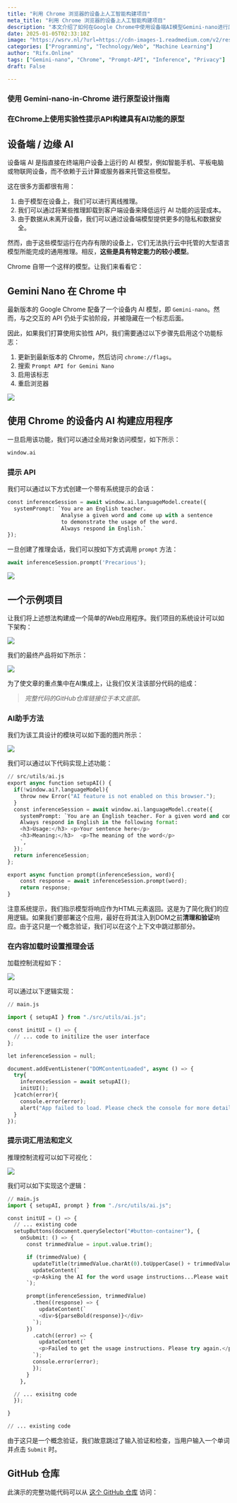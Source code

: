 ```yaml
---
title: "利用 Chrome 浏览器的设备上人工智能构建项目"
meta_title: "利用 Chrome 浏览器的设备上人工智能构建项目"
description: "本文介绍了如何在Google Chrome中使用设备端AI模型Gemini-nano进行原型设计。设备端AI在终端用户设备上运行，提供离线推理和数据隐私。通过启用实验性提示API，开发者可以创建AI功能的Web应用程序。文章提供了详细的代码示例，展示了如何设置推理会话并获取单词的用法和定义。完整代码可在GitHub上找到，鼓励开发者探索更复杂的应用程序。"
date: 2025-01-05T02:33:10Z
image: "https://wsrv.nl/?url=https://cdn-images-1.readmedium.com/v2/resize:fit:800/1*BB-r5FbszcK8J7Ht2lKmGA.png"
categories: ["Programming", "Technology/Web", "Machine Learning"]
author: "Rifx.Online"
tags: ["Gemini-nano", "Chrome", "Prompt-API", "Inference", "Privacy"]
draft: False

---
```


### 使用 Gemini\-nano\-in\-Chrome 进行原型设计指南

### 在Chrome上使用实验性提示API构建具有AI功能的原型



## 设备端 / 边缘 AI

设备端 AI 是指直接在终端用户设备上运行的 AI 模型，例如智能手机、平板电脑或物联网设备，而不依赖于云计算或服务器来托管这些模型。

这在很多方面都很有用：

1. 由于模型在设备上，我们可以进行离线推理。
2. 我们可以通过将某些推理卸载到客户端设备来降低运行 AI 功能的运营成本。
3. 由于数据从未离开设备，我们可以通过设备端模型提供更多的隐私和数据安全。

然而，由于这些模型运行在内存有限的设备上，它们无法执行云中托管的大型语言模型所能完成的通用推理。相反，**这些是具有特定能力的较小模型**。

Chrome 自带一个这样的模型。让我们来看看它：

## Gemini Nano 在 Chrome 中

最新版本的 Google Chrome 配备了一个设备内 AI 模型，即 `Gemini-nano`。然而，与之交互的 API 仍处于实验阶段，并被隐藏在一个标志后面。

因此，如果我们打算使用实验性 API，我们需要通过以下步骤先启用这个功能标志：

1. 更新到最新版本的 Chrome，然后访问 `chrome://flags`。
2. 搜索 `Prompt API for Gemini Nano`
3. 启用该标志
4. 重启浏览器

![](https://wsrv.nl/?url=https://cdn-images-1.readmedium.com/v2/resize:fit:800/0*CxRdDaj4QQZDksFe.png)

## 使用 Chrome 的设备内 AI 构建应用程序

一旦启用该功能，我们可以通过全局对象访问模型，如下所示：

```python
window.ai
```

### 提示 API

我们可以通过以下方式创建一个带有系统提示的会话：

```python
const inferenceSession = await window.ai.languageModel.create({
  systemPrompt: `You are an English teacher. 
                 Analyse a given word and come up with a sentence 
                 to demonstrate the usage of the word.
                 Always respond in English.`
});
```

一旦创建了推理会话，我们可以按如下方式调用 `prompt` 方法：

```python
await inferenceSession.prompt('Precarious');
```

![](https://wsrv.nl/?url=https://cdn-images-1.readmedium.com/v2/resize:fit:800/1*OxsC1LeVrMMmwzRJTYkL5w.png)

## 一个示例项目

让我们将上述想法构建成一个简单的Web应用程序。我们项目的系统设计可以如下架构：

![](https://wsrv.nl/?url=https://cdn-images-1.readmedium.com/v2/resize:fit:800/1*SCW5Z3GddYZYL_YYQmU4YA.png)

我们的最终产品将如下所示：

![](https://wsrv.nl/?url=https://cdn-images-1.readmedium.com/v2/resize:fit:800/1*kxDhEcW0kWUPooF2kfjyaQ.png)

为了使文章的重点集中在AI集成上，让我们仅关注该部分代码的组成：

> *完整代码的GitHub仓库链接位于本文底部。*

### AI助手方法

我们为该工具设计的模块可以如下面的图片所示：

![](https://wsrv.nl/?url=https://cdn-images-1.readmedium.com/v2/resize:fit:800/1*khWRZTig7jLLfv-c6VXUhg.png)

我们可以通过以下代码实现上述功能：

```python
// src/utils/ai.js
export async function setupAI() {
  if(!window.ai?.languageModel){
    throw new Error("AI feature is not enabled on this browser.");
  }
  const inferenceSession = await window.ai.languageModel.create({
    systemPrompt: `You are an English teacher. For a given word and come up with a sentence to demonstrate the usage of the word.
    Always respond in English in the following format: 
    <h3>Usage:</h3> <p>Your sentence here</p>
    <h3>Meaning:</h3>  <p>The meaning of the word</p>
    `,
  });
  return inferenceSession;
};

export async function prompt(inferenceSession, word){
    const response = await inferenceSession.prompt(word);
    return response;
}
```

注意系统提示，我们指示模型将响应作为HTML元素返回。这是为了简化我们的应用逻辑。如果我们要部署这个应用，最好在将其注入到DOM之前**清理和验证**响应。由于这只是一个概念验证，我们可以在这个上下文中跳过那部分。

### 在内容加载时设置推理会话

加载控制流程如下：

![](https://wsrv.nl/?url=https://cdn-images-1.readmedium.com/v2/resize:fit:800/1*NQ0toXJ3pGmh-L7dhEqS3Q.png)

可以通过以下逻辑实现：

```python
// main.js

import { setupAI } from "./src/utils/ai.js";

const initUI = () => {
  // ... code to initilize the user interface
};

let inferenceSession = null;

document.addEventListener("DOMContentLoaded", async () => {
  try{
    inferenceSession = await setupAI();
    initUI();
  }catch(error){
    console.error(error);
    alert("App failed to load. Please check the console for more details.");
  }
});


```

### 提示词汇用法和定义

推理控制流程可以如下可视化：

![](https://wsrv.nl/?url=https://cdn-images-1.readmedium.com/v2/resize:fit:800/1*dQLC92tngJR4JID_7FBMDg.png)

我们可以如下实现这个逻辑：

```python
// main.js
import { setupAI, prompt } from "./src/utils/ai.js";

const initUI = () => {
  // ... existing code
  setupButtons(document.querySelector("#button-container"), {
    onSubmit: () => {
      const trimmedValue = input.value.trim();

      if (trimmedValue) {
        updateTitle(trimmedValue.charAt(0).toUpperCase() + trimmedValue.slice(1));
        updateContent(`
        <p>Asking the AI for the word usage instructions...Please wait...</p>
      `);

      prompt(inferenceSession, trimmedValue)
        .then((response) => {
          updateContent(`
          <div>${parseBold(response)}</div>
        `);
      })
        .catch((error) => {
          updateContent(`
          <p>Failed to get the usage instructions. Please try again.</p>
        `);
        console.error(error);
        });
      }
    },

  // ... exisitng code
  });

}

// ... existing code

```

由于这只是一个概念验证，我们故意跳过了输入验证和检查，当用户输入一个单词并点击 `Submit` 时。

## GitHub 仓库

此演示的完整功能代码可以从 [这个 GitHub 仓库](https://github.com/play-Arena/on-device-ai-with-js-demo) 访问：


